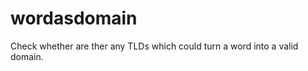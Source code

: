 wordasdomain
============

Check whether are ther any TLDs which could turn a word into a valid domain. 
